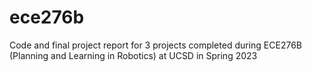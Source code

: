 # ece276b

Code and final project report for 3 projects completed during ECE276B (Planning and Learning in Robotics) at UCSD in Spring 2023
